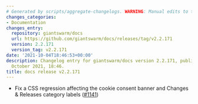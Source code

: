 ```yaml
---
# Generated by scripts/aggregate-changelogs. WARNING: Manual edits to this files will be overwritten.
changes_categories:
- Documentation
changes_entry:
  repository: giantswarm/docs
  url: https://github.com/giantswarm/docs/releases/tag/v2.2.171
  version: 2.2.171
  version_tag: v2.2.171
date: '2021-10-04T18:46:53+00:00'
description: Changelog entry for giantswarm/docs version 2.2.171, published on 04
  October 2021, 18:46.
title: docs release v2.2.171
---
```


- Fix a CSS regression affecting the cookie consent banner and Changes & Releases category labels ([#1141](https://github.com/giantswarm/docs/pull/1141))
